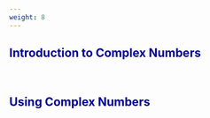 ```yaml
---
weight: 8
---
```


## <span style="color:RGB(0,0,150"> Introduction to Complex Numbers </span> 
<br>

## <span style="color:RGB(0,0,150"> Using Complex Numbers </span> 
<br>
